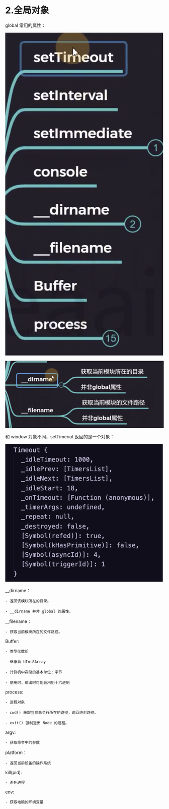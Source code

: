 # 2.全局对象

global 常用的属性：

![alt text](image-9.png)

![alt text](image-11.png)

和 window 对象不同，setTimeout 返回的是一个对象：

![alt text](image-10.png)

__dirname：

    - 返回该模块所在的目录。

    - __dirname 并非 global 的属性。

__filename：

    - 获取当前模块所在的文件路径。

Buffer:

    - 类型化数组

    - 继承自 UInt8Array

    - 计算机中存储的基本单位：字节

    - 使用时，输出时可能会用到十六进制

process:

    - 进程对象

    - cwd() 获取当前命令行所在的路径，返回绝对路径。

    - exit() 强制退出 Node 的进程。

argv:

    - 获取命令中的参数

platform：

    - 返回当前设备的操作系统

kill(pid):

    - 杀死进程

env:

    - 获取电脑的环境变量